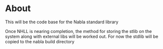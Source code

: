 # About

This will be the code base for the Nabla standard library


Once NHLL is nearing completion, the method for storing the stlib on the system along with external libs will be worked out. For now the stdlib will be copied to the nabla build directory